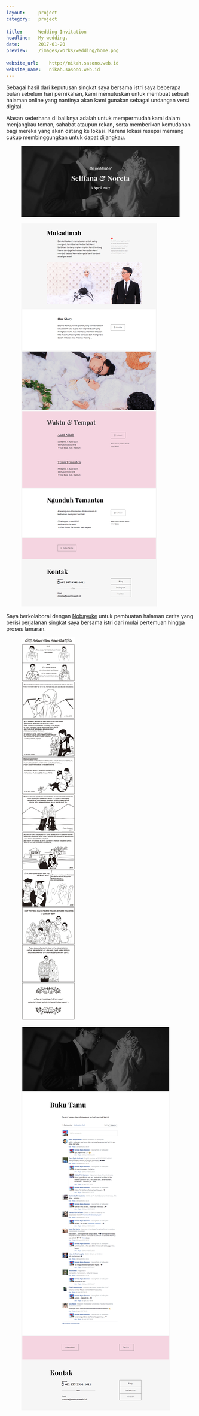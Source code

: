 ```yaml
---
layout:     project
category:   project

title:      Wedding Invitation
headline:   My wedding.
date:       2017-01-20
preview:    /images/works/wedding/home.png

website_url:    http://nikah.sasono.web.id
website_name:   nikah.sasono.web.id
---
```


Sebagai hasil dari keputusan singkat saya bersama istri saya beberapa bulan sebelum hari pernikahan, kami memutuskan untuk membuat sebuah halaman online yang nantinya akan kami gunakan sebagai undangan versi digital.

Alasan sederhana di baliknya adalah untuk mempermudah kami dalam menjangkau teman, sahabat ataupun rekan, serta memberikan kemudahan bagi mereka yang akan datang ke lokasi. Karena lokasi resepsi memang cukup membinggungkan untuk dapat  dijangkau.

<figure class="imgfull"><a href="/images/works/wedding/home.png"><img src="/images/works/wedding/home.png" /></a></figure>

<figure class="imgfull"><a href="/images/works/wedding/home-pc-2.png"><img src="/images/works/wedding/home-pc-2.png" /></a></figure>

Saya berkolaborai dengan [Nobayuke](https://instagram.com/nobayuke_studio) untuk pembuatan halaman cerita yang berisi perjalanan singkat saya bersama istri dari mulai pertemuan hingga proses lamaran.

<figure class="imgfull"><a href="/images/works/wedding/story.jpg"><img src="/images/works/wedding/story.jpg" /></a></figure>

<figure class="imgfull"><a href="/images/works/wedding/guest-book.png"><img src="/images/works/wedding/guest-book.png" /></a></figure>

